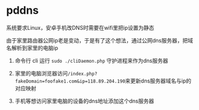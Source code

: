 
# pddns

系统要求Linux，安卓手机改DNS时需要在wifi里把ip设置为静态

由于家里路由器公网ip老是变动，于是有了这个想法，通过公网dns服务器，把域名解析到家里的电脑ip


1. 命令行 cli 运行 `sudo ./cliDaemon.php` 守护进程来作为dns服务器

2. 家里的电脑浏览器访问`/index.php?fakeDomain=foofake1.com&ip=118.89.204.190`来更新dns服务器域名与ip的对应映射

3. 手机等想访问家里电脑的设备的dns地址添加这个dns服务器

